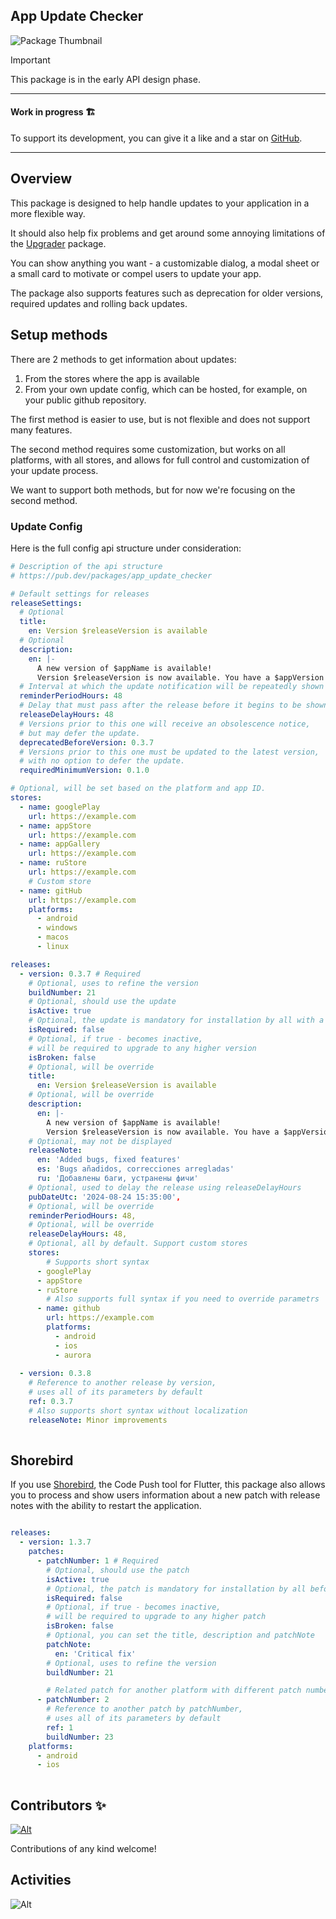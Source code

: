 ## App Update Checker

![Package Thumbnail](https://github.com/user-attachments/assets/bae1226a-0680-41bf-a4e8-5f08ae483122)

> [!IMPORTANT]
> This package is in the early API design phase.

---

#### Work in progress 🏗️

To support its development, you can give it a like and a star on [GitHub](https://github.com/StarProxima/dev_kit).

---



## Overview

This package is designed to help handle updates to your application in a more flexible way.

It should also help fix problems and get around some annoying limitations of the [Upgrader](https://pub.dev/packages/upgrader) package.

You can show anything you want - a customizable dialog, a modal sheet or a small card to motivate or compel users to update your app. 

The package also supports features such as deprecation for older versions, required updates and rolling back updates.



## Setup methods

There are 2 methods to get information about updates: 
1) From the stores where the app is available 
2) From your own update config, which can be hosted, for example, on your public github repository.

The first method is easier to use, but is not flexible and does not support many features.

The second method requires some customization, but works on all platforms, with all stores, and allows for full control and customization of your update process.

We want to support both methods, but for now we're focusing on the second method.

### Update Config

Here is the full config api structure under consideration:
```yaml
# Description of the api structure
# https://pub.dev/packages/app_update_checker

# Default settings for releases
releaseSettings:
  # Optional
  title: 
    en: Version $releaseVersion is available
  # Optional
  description: 
    en: |-
      A new version of $appName is available!
      Version $releaseVersion is now available. You have a $appVersion
  # Interval at which the update notification will be repeatedly shown to the user.
  reminderPeriodHours: 48
  # Delay that must pass after the release before it begins to be shown to all users.
  releaseDelayHours: 48
  # Versions prior to this one will receive an obsolescence notice,
  # but may defer the update.
  deprecatedBeforeVersion: 0.3.7
  # Versions prior to this one must be updated to the latest version,
  # with no option to defer the update.
  requiredMinimumVersion: 0.1.0 

# Optional, will be set based on the platform and app ID.
stores:
  - name: googlePlay 
    url: https://example.com
  - name: appStore
    url: https://example.com
  - name: appGallery 
    url: https://example.com
  - name: ruStore 
    url: https://example.com
    # Custom store
  - name: gitHub
    url: https://example.com
    platforms:
      - android
      - windows
      - macos
      - linux

releases:
  - version: 0.3.7 # Required
    # Optional, uses to refine the version
    buildNumber: 21 
    # Optional, should use the update
    isActive: true 
    # Optional, the update is mandatory for installation by all with a lesser version
    isRequired: false 
    # Optional, if true - becomes inactive,
    # will be required to upgrade to any higher version
    isBroken: false
    # Optional, will be override
    title: 
      en: Version $releaseVersion is available
    # Optional, will be override
    description: 
      en: |-
        A new version of $appName is available!
        Version $releaseVersion is now available. You have a $appVersion
    # Optional, may not be displayed
    releaseNote: 
      en: 'Added bugs, fixed features'
      es: 'Bugs añadidos, correcciones arregladas'
      ru: 'Добавлены баги, устранены фичи'
    # Optional, used to delay the release using releaseDelayHours
    pubDateUtc: '2024-08-24 15:35:00',
    # Optional, will be override
    reminderPeriodHours: 48,
    # Optional, will be override
    releaseDelayHours: 48,
    # Optional, all by default. Support custom stores
    stores:
        # Supports short syntax
      - googlePlay
      - appStore
      - ruStore
        # Also supports full syntax if you need to override parametrs
      - name: github
        url: https://example.com
        platforms: 
          - android
          - ios
          - aurora
    
  - version: 0.3.8
    # Reference to another release by version,
    # uses all of its parameters by default
    ref: 0.3.7
    # Аlso supports short syntax without localization
    releaseNote: Minor improvements
    
```



## Shorebird

If you use [Shorebird](https://shorebird.dev/), the Code Push tool for Flutter, this package also allows you to process and show users information about a new patch with release notes with the ability to restart the application.

```yaml

releases:
  - version: 1.3.7
    patches:
      - patchNumber: 1 # Required
        # Optional, should use the patch
        isActive: true 
        # Optional, the patch is mandatory for installation by all before using the app
        isRequired: false 
        # Optional, if true - becomes inactive, 
        # will be required to upgrade to any higher patch
        isBroken: false
        # Optional, you can set the title, description and patchNote
        patchNote: 
          en: 'Critical fix'
        # Optional, uses to refine the version
        buildNumber: 21

        # Related patch for another platform with different patch number
      - patchNumber: 2
        # Reference to another patch by patchNumber,  
        # uses all of its parameters by default
        ref: 1
        buildNumber: 23
    platforms:
      - android
      - ios 
        
```



## Contributors ✨

[![Alt](https://opencollective.com/dev_kit/contributors.svg?width=890&button=false)](https://github.com/remarkablemark/dev_kit/graphs/contributors)

Contributions of any kind welcome!



## Activities

![Alt](https://repobeats.axiom.co/api/embed/732b41cfc45839e3b078304e6b46ca0da7bd7f15.svg "Repobeats analytics image")